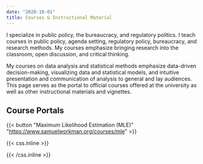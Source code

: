 ```yaml
---
date: "2020-10-01"
title: Courses & Instructional Material
---
```


I specialize in public policy, the bureaucracy, and regulatory politics. I teach courses in public policy, agenda setting, regulatory policy, bureaucracy, and research methods. My courses emphasize bringing research into the classroom, open discussion, and critical thinking.

My courses on data analysis and statistical methods emphasize data-driven decision-making, visualizing data and statistical models, and intuitive presentation and communication of analysis to general and lay audiences. This page serves as the portal to official courses offered at the university as well as other instructional materials and vignettes.

## Course Portals

{{< button "Maximum Likelihood Estimation (MLE)" "https://www.samuelworkman.org/courses/mle" >}}


{{< css.inline >}}
<style>
.canon { background: white; width: 100%; height: auto;}
</style>
{{< /css.inline >}}